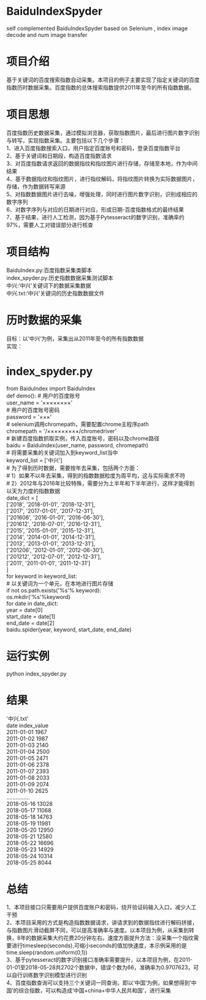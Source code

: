
# BaiduIndexSpyder
self complemented BaiduIndexSpyder based on Selenium , index image decode and num image transfer
# 项目介绍
基于关键词的百度搜索指数自动采集。本项目的例子主要实现了指定关键词的百度指数历时数据采集。百度指数的总体搜索指数提供2011年至今的所有指数数据。  
# 项目思想  
百度指数历史数据采集，通过模拟浏览器，获取指数图片，最后进行图片数字识别与转写，实现指数采集。主要包括以下几个步骤：  
1、进入百度指数搜索入口，用户指定百度账号和密码，登录百度指数平台  
2、基于关键词和日期段，构造百度指数请求  
3、对百度指数请求返回的数据指纹和指纹图片进行存储，存储至本地，作为中间结果  
4、基于数据指纹和指纹图片，进行指纹解码，将指纹图片转换为实际数据图片，存储，作为数据转写来源  
5、对指数数据图片进行去噪，增强处理，同时进行图片数字识别，识别成相应的数字序列  
6、对数字序列与对应的日期进行对应，形成日期-百度指数格式的最终结果  
7、基于结果，进行人工检测，因为基于Pytesseract的数字识别，准确率约97%，需要人工对错误部分进行核查  
# 项目结构
BaiduIndex.py:百度指数采集类脚本  
index_spyder.py:历史指数数据采集测试脚本  
中兴:‘中兴’关键词下的数据采集数据   
中兴.txt:‘中兴’关键词的历史指数数据文件  
# 历时数据的采集  
目标：以‘中兴’为例，采集出从2011年至今的所有指数数据  
实现：
# index_spyder.py 
from BaiduIndex import BaiduIndex  
def demo():
    # 用户的百度账号  
    user_name = '××××××××'  
    # 用户的百度账号密码    
    password = '×××'  
    # selenium调用chromepath，需要配置chrome主程序path  
    chromepath = '/×××××××××/chromedriver'  
    # 新建百度指数抓取实例，传入百度账号，密码以及chrome路径  
    baidu = BaiduIndex(user_name, password, chromepath)  
    # 将需要采集的关键词加入到keyword_list当中  
    keyword_list = ['中兴']  
    # 为了得到历时数据，需要按年去采集，包括两个方面：  
    # 1）如果不以年去采集，得到的指数数据粒度为周平均，这与实际需求不符  
    # 2）2012年与2016年比较特殊，需要分为上半年和下半年进行，这样才能得到以天为力度的指数数据  
    date_dict = [  
        ['2018', '2018-01-01', '2018-12-31'],  
        ['2017', '2017-01-01', '2017-12-31'],  
        ['201606', '2016-01-01', '2016-06-30'],  
        ['201612', '2016-07-01', '2016-12-31'],  
        ['2015', '2015-01-01', '2015-12-31'],  
        ['2014', '2014-01-01', '2014-12-31'],  
        ['2013', '2013-01-01', '2013-12-31'],  
        ['201206', '2012-01-01', '2012-06-30'],  
        ['201212', '2012-07-01', '2012-12-31'],  
        ['2011', '2011-01-01', '2011-12-31']  
        ]  
    for keyword in keyword_list:  
        # 以关键词为一个单元，在本地进行图片存储  
        if not os.path.exists('%s'% keyword):  
            os.mkdir('%s'%keyword)  
        for date in date_dict:  
            year = date[0]  
            start_date = date[1]  
            end_date = date[2]  
            baidu.spider(year, keyword, start_date, end_date)  
# 运行实例  
python index_spyder.py   

# 结果
'中兴.txt'    
date index_value  
2011-01-01	1967  
2011-01-02	1987  
2011-01-03	2140  
2011-01-04	2500  
2011-01-05	2471  
2011-01-06	2378  
2011-01-07	2393  
2011-01-08	2033  
2011-01-09	2074  
2011-01-10	2625  
...............  
2018-05-16	13028  
2018-05-17	11068  
2018-05-18	14763  
2018-05-19	11981  
2018-05-20	12950  
2018-05-21	12580  
2018-05-22	16696  
2018-05-23	14929  
2018-05-24	10314  
2018-05-25	8044  

# 总结
1、本项目接口只需要用户提供百度账户和密码，绕开验证码输入入口，减少人工干预  
2、本项目采用的方式是构造指数数据请求，讲请求到的数据指纹进行解码拼接，与指数图片滑动截屏不同，可以提高准确率与速度。以本项目为例，从采集到转换，8年的数据采集大约花费20分钟左右。速度方面提升方法：没采集一个指纹需要进行timesleep(seconds),可缩小seconds的值加快速度，本示例采用的是time.sleep(random.uniform(0,1))  
3、基于pytesseract的数字识别接口准确率需要提升，以本项目为例，在2011-01-01至2018-05-28共2702个数据中，错误个数为66，准确率为0.9707623，可以自行训练数字识别模型进行识别   
4、百度指数查询可以支持三个关键词一同查询，即以‘中国’为例，如果想得到‘中国’的综合指数，可以构造成‘中国+china+中华人民共和国’，进行采集 
